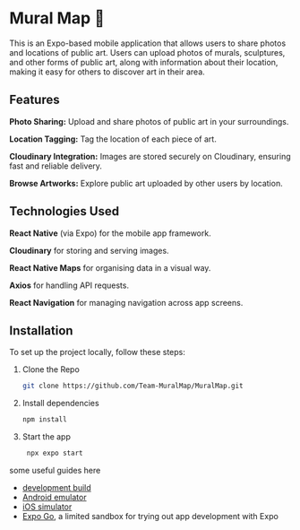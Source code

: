 # Mural Map 📍

This is an Expo-based mobile application that allows users to share photos and locations of public art. Users can upload photos of murals, sculptures, and other forms of public art, along with information about their location, making it easy for others to discover art in their area.

## Features

**Photo Sharing:** Upload and share photos of public art in your surroundings.

**Location Tagging:** Tag the location of each piece of art.

**Cloudinary Integration:** Images are stored securely on Cloudinary, ensuring fast and reliable delivery.

**Browse Artworks:** Explore public art uploaded by other users by location.

## Technologies Used

**React Native** (via Expo) for the mobile app framework.

**Cloudinary** for storing and serving images.

**React Native Maps** for organising data in a visual way.

**Axios** for handling API requests.

**React Navigation** for managing navigation across app screens.

## Installation

To set up the project locally, follow these steps:

1. Clone the Repo
   ```bash
   git clone https://github.com/Team-MuralMap/MuralMap.git
   ```


2. Install dependencies

   ```bash
   npm install
   ```

3. Start the app

   ```bash
    npx expo start
   ```

some useful guides here

- [development build](https://docs.expo.dev/develop/development-builds/introduction/)
- [Android emulator](https://docs.expo.dev/workflow/android-studio-emulator/)
- [iOS simulator](https://docs.expo.dev/workflow/ios-simulator/)
- [Expo Go](https://expo.dev/go), a limited sandbox for trying out app development with Expo

